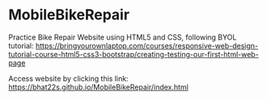 # MobileBikeRepair

Practice Bike Repair Website using HTML5 and CSS, following BYOL tutorial: https://bringyourownlaptop.com/courses/responsive-web-design-tutorial-course-html5-css3-bootstrap/creating-testing-our-first-html-web-page


Access website by clicking this link: https://bhat22s.github.io/MobileBikeRepair/index.html
